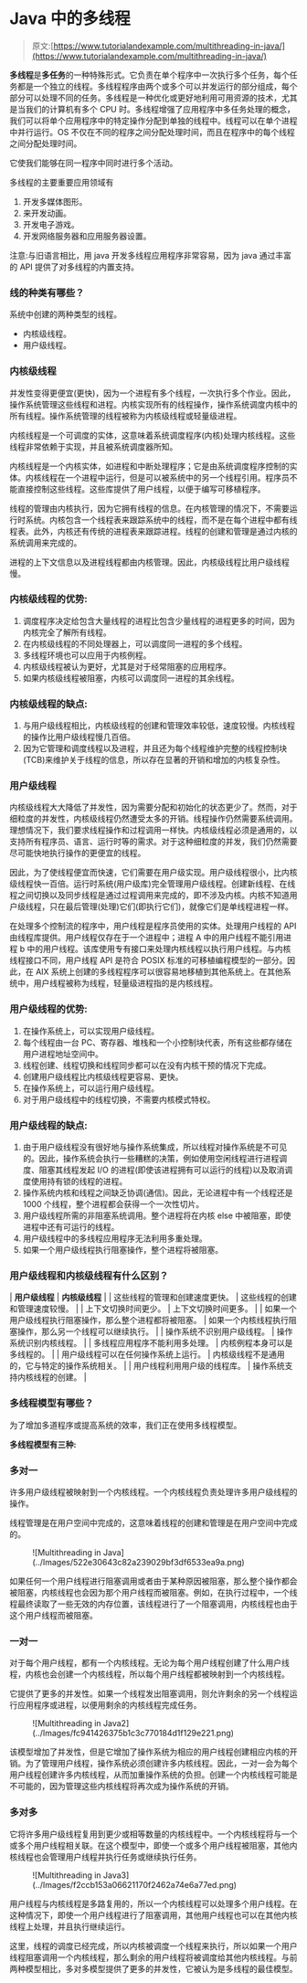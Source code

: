 # Java 中的多线程

> 原文:[https://www.tutorialandexample.com/multithreading-in-java/](https://www.tutorialandexample.com/multithreading-in-java/)

**多线程**是**多任务**的一种特殊形式。它负责在单个程序中一次执行多个任务，每个任务都是一个独立的线程。多线程程序由两个或多个可以并发运行的部分组成，每个部分可以处理不同的任务。多线程是一种优化或更好地利用可用资源的技术，尤其是当我们的计算机有多个 CPU 时。多线程增强了应用程序中多任务处理的概念，我们可以将单个应用程序中的特定操作分配到单独的线程中。线程可以在单个进程中并行运行。OS 不仅在不同的程序之间分配处理时间，而且在程序中的每个线程之间分配处理时间。

它使我们能够在同一程序中同时进行多个活动。

多线程的主要重要应用领域有

1.  开发多媒体图形。
2.  来开发动画。
3.  开发电子游戏。
4.  开发网络服务器和应用服务器设置。

注意:与旧语言相比，用 java 开发多线程应用程序非常容易，因为 java 通过丰富的 API 提供了对多线程的内置支持。

### 线的种类有哪些？

系统中创建的两种类型的线程。

*   内核级线程。
*   用户级线程。

### 内核级线程

并发性变得更便宜(更快)，因为一个进程有多个线程，一次执行多个作业。因此，操作系统管理这些线程和进程。内核实现所有的线程操作，操作系统调度内核中的所有线程。操作系统管理的线程被称为内核级线程或轻量级进程。

内核线程是一个可调度的实体，这意味着系统调度程序(内核)处理内核线程。这些线程非常依赖于实现，并且被系统调度器所知。

内核线程是一个内核实体，如进程和中断处理程序；它是由系统调度程序控制的实体。内核线程在一个进程中运行，但是可以被系统中的另一个线程引用。程序员不能直接控制这些线程。这些库提供了用户线程，以便于编写可移植程序。

线程的管理由内核执行，因为它拥有线程的信息。在内核管理的情况下，不需要运行时系统。内核包含一个线程表来跟踪系统中的线程，而不是在每个进程中都有线程表。此外，内核还有传统的进程表来跟踪进程。线程的创建和管理是通过内核的系统调用来完成的。

进程的上下文信息以及进程线程都由内核管理。因此，内核级线程比用户级线程慢。

### 内核级线程的优势:

1.  调度程序决定给包含大量线程的进程比包含少量线程的进程更多的时间，因为内核完全了解所有线程。
2.  在内核级线程的不同处理器上，可以调度同一进程的多个线程。
3.  多线程环境也可以应用于内核例程。
4.  内核级线程被认为更好，尤其是对于经常阻塞的应用程序。
5.  如果内核级线程被阻塞，内核可以调度同一进程的其余线程。

### 内核级线程的缺点:

1.  与用户级线程相比，内核级线程的创建和管理效率较低，速度较慢。内核线程的操作比用户级线程慢几百倍。
2.  因为它管理和调度线程以及进程，并且还为每个线程维护完整的线程控制块(TCB)来维护关于线程的信息，所以存在显著的开销和增加的内核复杂性。

### 用户级线程

内核级线程大大降低了并发性，因为需要分配和初始化的状态更少了。然而，对于细粒度的并发性，内核级线程仍然遭受太多的开销。线程操作仍然需要系统调用。理想情况下，我们要求线程操作和过程调用一样快。内核级线程必须是通用的，以支持所有程序员、语言、运行时等的需求。对于这种细粒度的并发，我们仍然需要尽可能快地执行操作的更便宜的线程。

因此，为了使线程便宜而快速，它们需要在用户级实现。用户级线程很小，比内核级线程快一百倍。运行时系统(用户级库)完全管理用户级线程。创建新线程、在线程之间切换以及同步线程是通过过程调用来完成的，即不涉及内核。内核不知道用户级线程，只在最后管理(处理)它们(即执行它们)，就像它们是单线程进程一样。

在处理多个控制流的程序中，用户线程是程序员使用的实体。处理用户线程的 API 由线程库提供。用户线程仅存在于一个进程中；进程 A 中的用户线程不能引用进程 b 中的用户线程。该库使用专有接口来处理内核线程以执行用户线程。与内核线程接口不同，用户线程 API 是符合 POSIX 标准的可移植编程模型的一部分。因此，在 AIX 系统上创建的多线程程序可以很容易地移植到其他系统上。在其他系统中，用户线程被称为线程，轻量级进程指的是内核线程。

### 用户级线程的优势:

1.  在操作系统上，可以实现用户级线程。
2.  每个线程由一台 PC、寄存器、堆栈和一个小控制块代表，所有这些都存储在用户进程地址空间中。
3.  线程创建、线程切换和线程同步都可以在没有内核干预的情况下完成。
4.  创建用户级线程比内核级线程更容易、更快。
5.  在操作系统上，可以运行用户级线程。
6.  对于用户级线程中的线程切换，不需要内核模式特权。

### 用户级线程的缺点:

1.  由于用户级线程没有很好地与操作系统集成，所以线程对操作系统是不可见的。因此，操作系统会执行一些糟糕的决策，例如使用空闲线程进行进程调度、阻塞其线程发起 I/O 的进程(即使该进程拥有可以运行的线程)以及取消调度使用持有锁的线程的进程。
2.  操作系统内核和线程之间缺乏协调(通信)。因此，无论进程中有一个线程还是 1000 个线程，整个进程都会获得一个一次性切片。
3.  用户级线程所需的非阻塞系统调用。整个进程将在内核 else 中被阻塞，即使进程中还有可运行的线程。
4.  用户级线程中的多线程应用程序无法利用多重处理。
5.  如果一个用户级线程执行阻塞操作，整个进程将被阻塞。

### 用户级线程和内核级线程有什么区别？

| **用户级线程** | **内核级线程** |
| 这些线程的管理和创建速度更快。 | 这些线程的创建和管理速度较慢。 |
| 上下文切换时间更少。 | 上下文切换时间更多。 |
| 如果一个用户级线程执行阻塞操作，那么整个进程都将被阻塞。 | 如果一个内核线程执行阻塞操作，那么另一个线程可以继续执行。 |
| 操作系统不识别用户级线程。 | 操作系统识别内核线程。 |
| 多线程应用程序不能利用多处理。 | 内核例程本身可以是多线程的。 |
| 用户级线程可以在任何操作系统上运行。 | 内核级线程不是通用的，它与特定的操作系统相关。 |
| 用户线程利用用户级的线程库。 | 操作系统支持内核线程的创建。 |

### 多线程模型有哪些？

为了增加多道程序或提高系统的效率，我们正在使用多线程模型。

**多线程模型有三种:**

### 多对一

许多用户级线程被映射到一个内核线程。一个内核线程负责处理许多用户级线程的操作。

线程管理是在用户空间中完成的，这意味着线程的创建和管理是在用户空间中完成的。

<figure class="wp-block-image">![Multithreading in Java](../Images/522e30643c82a239029bf3df6533ea9a.png)</figure>

如果任何一个用户线程进行阻塞调用或者由于某种原因被阻塞，那么整个操作都会被阻塞，内核线程也会因为那个用户线程而被阻塞。例如，在执行过程中，一个线程最终读取了一些无效的内存位置，该线程进行了一个阻塞调用，内核线程也由于这个用户线程而被阻塞。

### 一对一

对于每个用户线程，都有一个内核线程。无论为每个用户线程创建了什么用户线程，内核也会创建一个内核线程，所以每个用户线程都被映射到一个内核线程。

它提供了更多的并发性。如果一个线程发出阻塞调用，则允许剩余的另一个线程运行应用程序或进程，以便用剩余的内核线程完成任务。

<figure class="wp-block-image">![Multithreading in Java2](../Images/fc941426375b1c3c770184d1f129e221.png)</figure>

该模型增加了并发性，但是它增加了操作系统为相应的用户线程创建相应内核的开销。为了管理用户线程，操作系统必须创建许多内核线程。因此，一对一会为每个用户线程创建许多内核线程，从而加重操作系统的负担。创建一个内核线程可能是不可能的，因为管理这些内核线程将再次成为操作系统的开销。

### 多对多

它将许多用户级线程复用到更少或相等数量的内核线程中。一个内核线程将与一个或多个用户线程相关联。在这个模型中，即使一个或多个用户线程被阻塞，其他内核线程也会管理用户线程并执行任务或继续执行任务。

<figure class="wp-block-image">![Multithreading in Java3](../Images/f2ccb153a06621170f2462a74e6a77ed.png)</figure>

用户线程与内核线程是多路复用的，所以一个内核线程可以处理多个用户线程。在这种情况下，即使一个用户线程进行了阻塞调用，其他用户线程也可以在其他内核线程上处理，并且执行继续运行。

这里，线程的调度已经完成，所以内核被调度一个线程来执行，所以如果一个用户线程阻塞调用一个内核线程，那么剩余的用户线程将被调度给其他内核线程。与前两种模型相比，多对多模型提供了更多的并发性，它被认为是多线程的最佳模型。